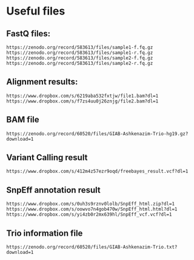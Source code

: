 # Useful files

## FastQ files:

```text
https://zenodo.org/record/583613/files/sample1-f.fq.gz
https://zenodo.org/record/583613/files/sample1-r.fq.gz
https://zenodo.org/record/583613/files/sample2-f.fq.gz
https://zenodo.org/record/583613/files/sample2-r.fq.gz
```


## Alignment results:

```text
https://www.dropbox.com/s/6219aba532fxtjw/file1.bam?dl=1
https://www.dropbox.com/s/f7zs4uu0j26znjg/file2.bam?dl=1
```

## BAM file

```
https://zenodo.org/record/60520/files/GIAB-Ashkenazim-Trio-hg19.gz?download=1
```

## Variant Calling result

```
https://www.dropbox.com/s/412m4z57ezr9oqd/freebayes_result.vcf?dl=1
```

## SnpEff annotation result

```
https://www.dropbox.com/s/0uh3s9rznv0lolb/SnpEff_html.zip?dl=1
https://www.dropbox.com/s/oowvo7n4gob470w/SnpEff_html.html?dl=1
https://www.dropbox.com/s/yi4zb0r2mx639hl/SnpEff_vcf.vcf?dl=1
```

## Trio information file

```text
https://zenodo.org/record/60520/files/GIAB-Ashkenazim-Trio.txt?download=1
```


